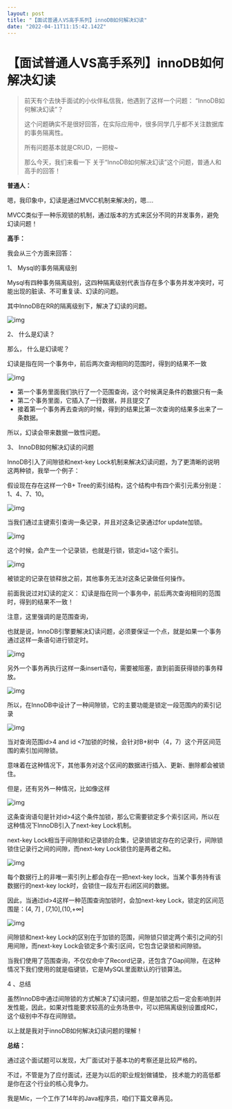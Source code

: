 ```yaml
---
layout: post
title: "【面试普通人VS高手系列】innoDB如何解决幻读"
date: "2022-04-11T11:15:42.142Z"
---
```

【面试普通人VS高手系列】innoDB如何解决幻读
=========================

> 前天有个去快手面试的小伙伴私信我，他遇到了这样一个问题： “InnoDB如何解决幻读”？
> 
> 这个问题确实不是很好回答，在实际应用中，很多同学几乎都不关注数据库的事务隔离性。
> 
> 所有问题基本就是CRUD，一把梭~
> 
> 那么今天，我们来看一下 关于“InnoDB如何解决幻读”这个问题，普通人和高手的回答！

**普通人：**

嗯，我印象中，幻读是通过MVCC机制来解决的，嗯....

MVCC类似于一种乐观锁的机制，通过版本的方式来区分不同的并发事务，避免幻读问题！

  
**高手：**

我会从三个方面来回答：

1、 Mysql的事务隔离级别

Mysql有四种事务隔离级别，这四种隔离级别代表当存在多个事务并发冲突时，可能出现的脏读、不可重复读、幻读的问题。

其中InnoDB在RR的隔离级别下，解决了幻读的问题。

![img](https://p3.toutiaoimg.com/img/tos-cn-i-qvj2lq49k0/d884b7494cb54269aa5ca02822b9995e~tplv-tt-shrink:640:0.jpg)

2、 什么是幻读？

那么， 什么是幻读呢？

幻读是指在同一个事务中，前后两次查询相同的范围时，得到的结果不一致

![img](https://p6.toutiaoimg.com/img/tos-cn-i-qvj2lq49k0/45764b038ef145b992aabd1b567daae9~tplv-tt-shrink:640:0.jpg)

*   第一个事务里面我们执行了一个范围查询，这个时候满足条件的数据只有一条
*   第二个事务里面，它插入了一行数据，并且提交了
*   接着第一个事务再去查询的时候，得到的结果比第一次查询的结果多出来了一条数据。

所以，幻读会带来数据一致性问题。

3、 InnoDB如何解决幻读的问题

InnoDB引入了间隙锁和next-key Lock机制来解决幻读问题，为了更清晰的说明这两种锁，我举一个例子：

假设现在存在这样一个B+ Tree的索引结构，这个结构中有四个索引元素分别是：1、4、7、10。

![img](https://p6.toutiaoimg.com/img/tos-cn-i-qvj2lq49k0/195f81cd37c1499686208aff9b033cc9~tplv-tt-shrink:640:0.jpg)

当我们通过主键索引查询一条记录，并且对这条记录通过for update加锁。

![img](https://p26.toutiaoimg.com/img/tos-cn-i-qvj2lq49k0/9b1cda21fecd43aeaa6997f69fc44d46~tplv-tt-shrink:640:0.jpg)

这个时候，会产生一个记录锁，也就是行锁，锁定id=1这个索引。

![img](https://p26.toutiaoimg.com/img/tos-cn-i-qvj2lq49k0/193817264dfb489cbcabb6da2f327a08~tplv-tt-shrink:640:0.jpg)

被锁定的记录在锁释放之前，其他事务无法对这条记录做任何操作。

前面我说过对幻读的定义： 幻读是指在同一个事务中，前后两次查询相同的范围时，得到的结果不一致！

注意，这里强调的是范围查询，

也就是说，InnoDB引擎要解决幻读问题，必须要保证一个点，就是如果一个事务通过这样一条语句进行锁定时。

![img](https://p26.toutiaoimg.com/img/tos-cn-i-qvj2lq49k0/cd4625955bf6455280f73e4b6f945bf5~tplv-tt-shrink:640:0.jpg)

另外一个事务再执行这样一条insert语句，需要被阻塞，直到前面获得锁的事务释放。

![img](https://p9.toutiaoimg.com/img/tos-cn-i-qvj2lq49k0/2f2d06faf7b346469b3f89d303734980~tplv-tt-shrink:640:0.jpg)

所以，在InnoDB中设计了一种间隙锁，它的主要功能是锁定一段范围内的索引记录

![img](https://p3.toutiaoimg.com/img/tos-cn-i-qvj2lq49k0/c094143e957a4c8b939f794fa9a241e2~tplv-tt-shrink:640:0.jpg)

当对查询范围id>4 and id <7加锁的时候，会针对B+树中（4，7）这个开区间范围的索引加间隙锁。

意味着在这种情况下，其他事务对这个区间的数据进行插入、更新、删除都会被锁住。

但是，还有另外一种情况，比如像这样

![img](https://p26.toutiaoimg.com/img/tos-cn-i-qvj2lq49k0/8b441bc915ea4626b496f7f99241559a~tplv-tt-shrink:640:0.jpg)

这条查询语句是针对id>4这个条件加锁，那么它需要锁定多个索引区间，所以在这种情况下InnoDB引入了next-key Lock机制。

next-key Lock相当于间隙锁和记录锁的合集，记录锁锁定存在的记录行，间隙锁锁住记录行之间的间隙，而next-key Lock锁住的是两者之和。

![img](https://p3.toutiaoimg.com/img/tos-cn-i-qvj2lq49k0/ac12e4fc1f354cf4bc8902db5c3f8ffc~tplv-tt-shrink:640:0.jpg)

每个数据行上的非唯一索引列上都会存在一把next-key lock，当某个事务持有该数据行的next-key lock时，会锁住一段左开右闭区间的数据。

因此，当通过id>4这样一种范围查询加锁时，会加next-key Lock，锁定的区间范围是：(4, 7\] , (7,10\],(10,+∞\]

![img](https://p9.toutiaoimg.com/img/tos-cn-i-qvj2lq49k0/60ac63a18fef4079a6b07ff15f66b54d~tplv-tt-shrink:640:0.jpg)

间隙锁和next-key Lock的区别在于加锁的范围，间隙锁只锁定两个索引之间的引用间隙，而next-key Lock会锁定多个索引区间，它包含记录锁和间隙锁。

当我们使用了范围查询，不仅仅命中了Record记录，还包含了Gap间隙，在这种情况下我们使用的就是临键锁，它是MySQL里面默认的行锁算法。

4 、总结

虽然InnoDB中通过间隙锁的方式解决了幻读问题，但是加锁之后一定会影响到并发性能，因此，如果对性能要求较高的业务场景中，可以把隔离级别设置成RC，这个级别中不存在间隙锁。

以上就是我对于innoDB如何解决幻读问题的理解！

  
**总结：**

通过这个面试题可以发现，大厂面试对于基本功的考察还是比较严格的。

不过，不管是为了应付面试，还是为以后的职业规划做铺垫， 技术能力的高低都是你在这个行业的核心竞争力。

我是Mic，一个工作了14年的Java程序员，咱们下篇文章再见。